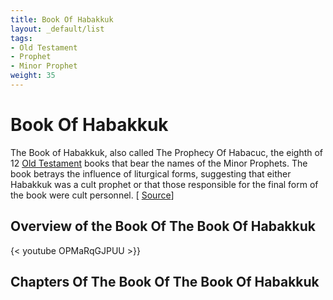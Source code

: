 ```yaml
---
title: Book Of Habakkuk
layout: _default/list
tags:
- Old Testament
- Prophet
- Minor Prophet
weight: 35
---
```

# Book Of Habakkuk
The Book of Habakkuk, also called The Prophecy Of Habacuc, the eighth of 12 [Old Testament](/tags/old-testament/) books that bear the names of the Minor Prophets. The book betrays the influence of liturgical forms, suggesting that either Habakkuk was a cult prophet or that those responsible for the final form of the book were cult personnel. [ [Source](https://www.britannica.com/topic/The-Book-of-Habakkuk)]

## Overview of the Book Of The Book Of Habakkuk
{< youtube OPMaRqGJPUU >}}

## Chapters Of The Book Of The Book Of Habakkuk